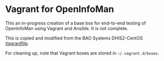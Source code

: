 # Vagrant for OpenInfoMan

This an in-progress creation of a base box for end-to-end testing of OpenInfoMan using Vagrant and Ansible. It is not complete.

This is copied and modified from the BAO Systems DHIS2-CentOS [Vagrantfile](https://github.com/baosystems/dhis2-centos).

For cleaning up, note that Vagrant boxes are stored in `~/.vagrant.d/boxes`.

